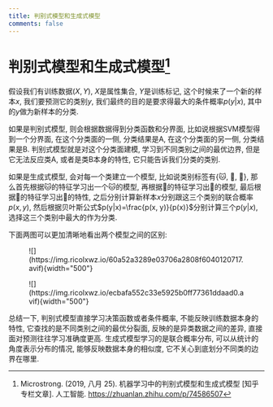 ```yaml
---
title: 判别式模型和生成式模型
comments: false
---
```


# 判别式模型和生成式模型[^1]

假设我们有训练数据$(X, Y)$, $X$是属性集合, $Y$是训练标记, 这个时候来了一个新的样本$x$, 我们要预测它的类别$y$, 我们最终的目的是要求得最大的条件概率$p(y|x)$, 其中的$y$做为新样本的分类.

如果是判别式模型, 则会根据数据得到分类函数和分界面, 比如说根据SVM模型得到一个分界面, 在这个分类面的一侧, 分类结果是A, 在这个分类面的另一侧, 分类结果是B. 判别式模型就是对这个分类面建模, 学习到不同类别之间的最优边界, 但是它无法反应类A, 或者是类B本身的特性, 它只能告诉我们分类的类别.

如果是生成式模型, 会对每一个类建立一个模型, 比如说类别标签有{🐱, 🐶, 🐷}, 那么首先根据🐱的特征学习出一个🐱的模型, 再根据🐶的特征学习出🐶的模型, 最后根据🐷的特征学习出🐷的特性, 之后分别计算新样本$x$分别跟这三个类别的联合概率$p(x, y)$, 然后根据贝叶斯公式$p(y|x)=\frac{p(x, y)}{p(x)}$分别计算三个$p(y|x)$, 选择这三个类别中最大的作为分类.

下面两图可以更加清晰地看出两个模型之间的区别:

<figure markdown='1'>
![](https://img.ricolxwz.io/60a52a3289e03706a2808f6040120717.avif){width="500"}
</figure>

<figure markdown='1'>
![](https://img.ricolxwz.io/ecbafa552c33e5925b0ff77361ddaad0.avif){width="500"}
</figure>

总结一下, 判别式模型直接学习决策函数或者条件概率, 不能反映训练数据本身的特性, 它查找的是不同类别之间的最优分裂面, 反映的是异类数据之间的差异, 直接面对预测往往学习准确度更高. 生成式模型学习的是联合概率分布, 可以从统计的角度表示分布的情况, 能够反映数据本身的相似度, 它不关心到底划分不同类的边界在哪里.

[^1]: Microstrong. (2019, 八月 25). 机器学习中的判别式模型和生成式模型 [知乎专栏文章]. 人工智能. https://zhuanlan.zhihu.com/p/74586507

